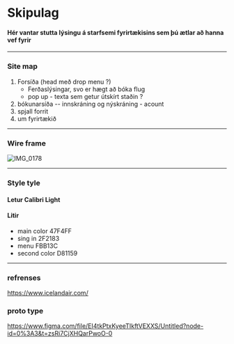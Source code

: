 # Skipulag

#### Hér vantar stutta lýsingu á starfsemi fyrirtækisins sem þú ætlar að hanna vef fyrir

---

### Site map

1. Forsíða (head með drop menu ?)
   * Ferðaslýsingar, svo er hægt að bóka flug
   * pop up -  texta sem getur útskírt staðin ?
1. bókunarsíða -- innskráning og nýskráning - acount
1. spjall forrit
1. um fyrirtækið

---

### Wire frame

![IMG_0178](https://user-images.githubusercontent.com/116312220/211791824-b125eed5-15de-4ec6-a50a-1ff9b206729f.png)

--- 

### Style tyle

#### Letur Calibri Light

#### Litir

* main color 47F4FF
* sing in 2F2183
* menu FBB13C
* second color D81159

---

### refrenses

https://www.icelandair.com/
### proto type
https://www.figma.com/file/EI4tkPtxKyeeTIkftVEXXS/Untitled?node-id=0%3A3&t=zsRi7CjXHQarPwoO-0
